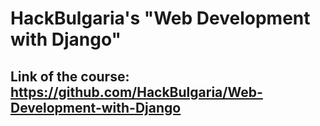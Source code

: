 # HackBulgaria's "Web Development with Django"

## Link of the course: https://github.com/HackBulgaria/Web-Development-with-Django
